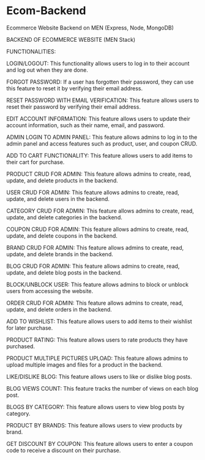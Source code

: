 # Ecom-Backend
Ecommerce Website Backend on MEN (Express, Node, MongoDB)

BACKEND OF ECOMMERCE WEBSITE (MEN Stack)

FUNCTIONALITIES:

LOGIN/LOGOUT: This functionality allows users to log in to their account and log out when they are done.

FORGOT PASSWORD: If a user has forgotten their password, they can use this feature to reset it by verifying their email address.

RESET PASSWORD WITH EMAIL VERIFICATION: This feature allows users to reset their password by verifying their email address.

EDIT ACCOUNT INFORMATION: This feature allows users to update their account information, such as their name, email, and password.

ADMIN LOGIN TO ADMIN PANEL: This feature allows admins to log in to the admin panel and access features such as product, user, and coupon CRUD.

ADD TO CART FUNCTIONALITY: This feature allows users to add items to their cart for purchase.

PRODUCT CRUD FOR ADMIN: This feature allows admins to create, read, update, and delete products in the backend.

USER CRUD FOR ADMIN: This feature allows admins to create, read, update, and delete users in the backend.

CATEGORY CRUD FOR ADMIN: This feature allows admins to create, read, update, and delete categories in the backend.

COUPON CRUD FOR ADMIN: This feature allows admins to create, read, update, and delete coupons in the backend.

BRAND CRUD FOR ADMIN: This feature allows admins to create, read, update, and delete brands in the backend.

BLOG CRUD FOR ADMIN: This feature allows admins to create, read, update, and delete blog posts in the backend.

BLOCK/UNBLOCK USER: This feature allows admins to block or unblock users from accessing the website.

ORDER CRUD FOR ADMIN: This feature allows admins to create, read, update, and delete orders in the backend.

ADD TO WISHLIST: This feature allows users to add items to their wishlist for later purchase.

PRODUCT RATING: This feature allows users to rate products they have purchased.

PRODUCT MULTIPLE PICTURES UPLOAD: This feature allows admins to upload multiple images and files for a product in the backend.

LIKE/DISLIKE BLOG: This feature allows users to like or dislike blog posts.

BLOG VIEWS COUNT: This feature tracks the number of views on each blog post.

BLOGS BY CATEGORY: This feature allows users to view blog posts by category.

PRODUCT BY BRANDS: This feature allows users to view products by brand.

GET DISCOUNT BY COUPON: This feature allows users to enter a coupon code to receive a discount on their purchase.


